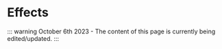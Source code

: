 # Effects

::: warning
October 6th 2023 - The content of this page is currently being edited/updated.
:::